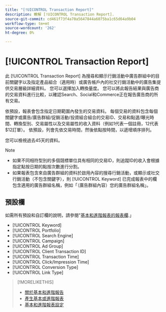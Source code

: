 ```yaml
---
title: "[!UICONTROL Transaction Report]"
description: 瞭解 [!UICONTROL Transaction Report].
source-git-commit: cd461f73f4a70a5647844a6075ba1c65d64a9b04
workflow-type: tm+mt
source-wordcount: '262'
ht-degree: 0%

---
```


# [!UICONTROL Transaction Report]

此 [!UICONTROL Transaction Report] 為搜尋和顯示行銷活動中廣告群組中的目前關鍵字以及指定產品組合（適用時）或廣告帳戶內的社交行銷活動中的廣告集提供交易層級詳細資料。 您可以選擇加入轉換量度。 您可以將此報告結果與廣告商的交易資料進行比較，以確認Search、Social和Commerce正在報告廣告商的所有交易。

依預設，報表會包含指定日期範圍內發生的交易資料。 每個交易的資料包含每個關鍵字或廣告/廣告群組/促銷活動/投資組合組合的交易ID、交易和點選/曝光時間、轉換型別、交易屬性以及交易屬性的收入資料（例如1代表一個註冊，12代表$12訂單）。 依預設，列會先依交易時間，然後依點按時間，以遞增順序排列。

您可以檢視過去45天的資料。

>[!NOTE]
>
>* 如果不同相符型別的多個競標單位具有相同的交易ID，則追蹤ID的收入會根據指定點按日期的點按次數進行分割。
>* 如果報表包含來自廣告群組的資料於啟用內容的搜尋行銷活動，或顯示或社交行銷活動（不包含關鍵字），則 [!UICONTROL Keyword] 已完成報表中的欄包含適用的廣告群組名稱，例如「（廣告群組內容）您的廣告群組名稱」。


## 預設欄

如需所有預設和自訂欄的說明，請參閱&quot;[基本和進階報表的報表欄](basic-advanced-report-columns.md).」

* [!UICONTROL Keyword]
* [!UICONTROL Portfolio]
* [!UICONTROL Search Engine]
* [!UICONTROL Campaign]
* [!UICONTROL Ad Group]
* [!UICONTROL Client Transaction ID]
* [!UICONTROL Transaction Time]
* [!UICONTROL Click/Impression Time]
* [!UICONTROL Conversion Type]
* [!UICONTROL Link Type]

>[!MORELIKETHIS]
>
>* [關於基本和進階報告](basic-advanced-report-about.md)
>* [產生基本或進階報表](basic-advanced-report-generate.md)
>* [基本和進階報表設定](basic-advanced-report-settings.md)

